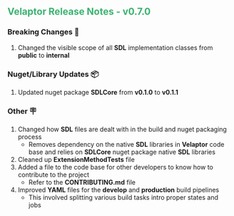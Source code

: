 ## <span style="color:mediumseagreen;font-weight:bold">Velaptor Release Notes - v0.7.0</span>

### **Breaking Changes** 🧨

1. Changed the visible scope of all **SDL** implementation classes from **public** to **internal**

### **Nuget/Library Updates** 📦

1. Updated nuget package **SDLCore** from **v0.1.0** to **v0.1.1**

### **Other** 🪧

1. Changed how **SDL** files are dealt with in the build and nuget packaging process
   * Removes dependency on the native **SDL** libraries in **Velaptor** code base and relies on **SDLCore** nuget package native **SDL** libraries
2. Cleaned up **ExtensionMethodTests** file
3. Added a file to the code base for other developers to know how to contribute to the project
   * Refer to the **CONTRIBUTING.md** file
4. Improved **YAML** files for the **develop** and **production** build pipelines
   * This involved splitting various build tasks intro proper states and jobs
